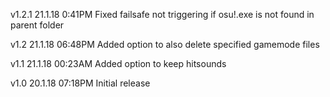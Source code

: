 v1.2.1 21.1.18 0:41PM
Fixed failsafe not triggering if osu!.exe is not found in parent folder

v1.2 21.1.18 06:48PM
Added option to also delete specified gamemode files

v1.1 21.1.18 00:23AM
Added option to keep hitsounds

v1.0 20.1.18 07:18PM
Initial release